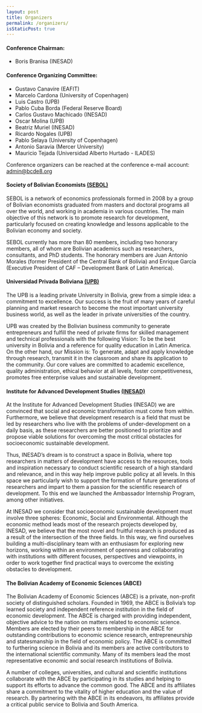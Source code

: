 ```yaml
---
layout: post
title: Organizers
permalink: /organizers/
isStaticPost: true
---
```


#### Conference Chairman:
* Boris Branisa (INESAD)

#### Conference Organizing Committee:

* Gustavo Canavire (EAFIT)
* Marcelo Cardona (University of Copenhagen)
* Luis Castro (UPB)
* Pablo Cuba Borda (Federal Reserve Board)
* Carlos Gustavo Machicado (INESAD)
* Oscar Molina (UPB)
* Beatriz Muriel (INESAD)
* Ricardo Nogales (UPB)
* Pablo Selaya (University of Copenhagen)
* Antonio Saravia (Mercer University)
* Mauricio Tejada (Universidad Alberto Hurtado - ILADES)

Conference organizers can be reached at the conference e-mail account: [admin@bcde8.org](mailto:admin@bcde8.org)

#### Society of Bolivian Economists [(SEBOL)](www.sebol.org.bo)
SEBOL is a network of economics professionals formed in 2008 by a group of Bolivian economists graduated from masters and doctoral programs all over the world, and working in academia in various countries. The main objective of this network is to promote research for development, particularly focused on creating knowledge and lessons applicable to the Bolivian economy and society.

SEBOL currently has more than 80 members, including two honorary members, all of whom are Bolivian academics such as researchers, consultants, and PhD students. The honorary members are Juan Antonio Morales (former President of the Central Bank of Bolivia) and Enrique García (Executive President of CAF – Development Bank of Latin America).

#### Universidad Privada Boliviana [(UPB)](www.upb.edu.bo)
The UPB is a leading private University in Bolivia, grew from a simple idea: a commitment to excellence. Our success is the fruit of many years of careful planning and market research to become the most important university business world, as well as the leader in private universities of the country.

UPB was created by the Bolivian business community to generate entrepreneurs and fulfill the need of private firms for skilled management and technical professionals with the following Vision: To be the best university in Bolivia and a reference for quality education in Latin America. On the other hand, our Mission is: To generate, adapt and apply knowledge through research, transmit it in the classroom and share its application to the community. Our core values are committed to academic excellence, quality administration, ethical behavior at all levels, foster competitiveness, promotes free enterprise values and sustainable development.

#### Institute for Advanced Development Studies [(INESAD)](www.inesad.edu.bo)
At the Institute for Advanced Development Studies (INESAD) we are convinced that social and economic transformation must come from within. Furthermore, we believe that development research is a field that must be led by researchers who live with the problems of under-development on a daily basis, as these researchers are better positioned to prioritize and propose viable solutions for overcoming the most critical obstacles for socioeconomic sustainable development.

Thus, INESAD’s dream is to construct a space in Bolivia, where top researchers in matters of development have access to the resources, tools and inspiration necessary to conduct scientific research of a high standard and relevance, and in this way help improve public policy at all levels. In this space we particularly wish to support the formation of future generations of researchers and impart to them a passion for the scientific research of development. To this end we launched the Ambassador Internship Program, among other initiatives.

At INESAD we consider that socioeconomic sustainable development must involve three spheres: Economic, Social and Environmental. Although the economic method leads most of the research projects developed by, INESAD, we believe that the most novel and fruitful research is produced as a result of the intersection of the three fields. In this way, we find ourselves building a multi-disciplinary team with an enthusiasm for exploring new horizons, working within an environment of openness and collaborating with institutions with different focuses, perspectives and viewpoints, in order to work together find practical ways to overcome the existing obstacles to development.

#### The Bolivian Academy of Economic Sciences (ABCE)
The Bolivian Academy of Economic Sciences (ABCE) is a private, non-profit society of distinguished scholars. Founded in 1969, the ABCE is Bolivia’s top learned society and independent reference institution in the field of economic development. The ABCE is charged with providing independent, objective advice to the nation on matters related to economic science. Members are elected by their peers to membership in the ABCE for outstanding contributions to economic science research, entrepreneurship and statesmanship in the field of economic policy.  The ABCE is committed to furthering science in Bolivia and its members are active contributors to the international scientific community. Many of its members lead the most representative economic and social research institutions of Bolivia.

A number of colleges, universities, and cultural and scientific institutions collaborate with the ABCE by participating in its studies and helping to support its efforts to advance the common good.  The ABCE and its affiliates share a commitment to the vitality of higher education and the value of research. By partnering with the ABCE in its endeavors, its affiliates provide a critical public service to Bolivia and South America.


<img class="img-responsive feature-image" src="{{ site.baseurl }}/img/sections-background/organizers.jpg" style="display:none">
